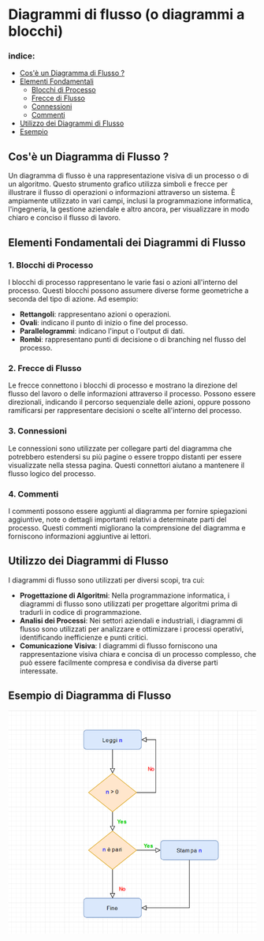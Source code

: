 # Diagrammi di flusso (o diagrammi a blocchi)

### indice:

- [Cos'è un Diagramma di Flusso ?](#cosè-un-diagramma-di-flusso)
- [Elementi Fondamentali](#elementi-fondamentali)
  - [Blocchi di Processo](#1-blocchi-di-processo)
  - [Frecce di Flusso](#2-frecce-di-flusso)
  - [Connessioni](#3-connessioni)
  - [Commenti](#4-commenti)
- [Utilizzo dei Diagrammi di Flusso]()
- [Esempio]()

## Cos'è un Diagramma di Flusso ?

Un diagramma di flusso è una rappresentazione visiva di un processo o di un algoritmo. Questo strumento grafico utilizza simboli e frecce per illustrare il flusso di operazioni o informazioni attraverso un sistema. È ampiamente utilizzato in vari campi, inclusi la programmazione informatica, l'ingegneria, la gestione aziendale e altro ancora, per visualizzare in modo chiaro e conciso il flusso di lavoro.

## Elementi Fondamentali dei Diagrammi di Flusso

### 1. Blocchi di Processo

I blocchi di processo rappresentano le varie fasi o azioni all'interno del processo. Questi blocchi possono assumere diverse forme geometriche a seconda del tipo di azione. Ad esempio:

- **Rettangoli**: rappresentano azioni o operazioni.
- **Ovali**: indicano il punto di inizio o fine del processo.
- **Parallelogrammi**: indicano l'input o l'output di dati.
- **Rombi**: rappresentano punti di decisione o di branching nel flusso del processo.

### 2. Frecce di Flusso

Le frecce connettono i blocchi di processo e mostrano la direzione del flusso del lavoro o delle informazioni attraverso il processo. Possono essere direzionali, indicando il percorso sequenziale delle azioni, oppure possono ramificarsi per rappresentare decisioni o scelte all'interno del processo.

### 3. Connessioni

Le connessioni sono utilizzate per collegare parti del diagramma che potrebbero estendersi su più pagine o essere troppo distanti per essere visualizzate nella stessa pagina. Questi connettori aiutano a mantenere il flusso logico del processo.

### 4. Commenti

I commenti possono essere aggiunti al diagramma per fornire spiegazioni aggiuntive, note o dettagli importanti relativi a determinate parti del processo. Questi commenti migliorano la comprensione del diagramma e forniscono informazioni aggiuntive ai lettori.

## Utilizzo dei Diagrammi di Flusso

I diagrammi di flusso sono utilizzati per diversi scopi, tra cui:

- **Progettazione di Algoritmi**: Nella programmazione informatica, i diagrammi di flusso sono utilizzati per progettare algoritmi prima di tradurli in codice di programmazione.
- **Analisi dei Processi**: Nei settori aziendali e industriali, i diagrammi di flusso sono utilizzati per analizzare e ottimizzare i processi operativi, identificando inefficienze e punti critici.
- **Comunicazione Visiva**: I diagrammi di flusso forniscono una rappresentazione visiva chiara e concisa di un processo complesso, che può essere facilmente compresa e condivisa da diverse parti interessate.

## Esempio di Diagramma di Flusso

![Esempio Diagramma di Flusso 1](./assets/Screenshot%202024-03-14%20134041.png)
